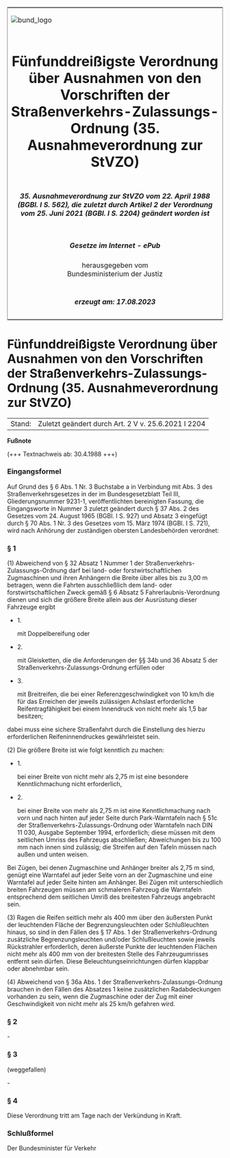 <span id="DECKBLATT.html"></span>

<table border="0" frame="border" width="100%">

<tr valign="top">

<td align="left">

![bund\_logo](BfJ_2021_Web_de_de.gif)

</td>

<td align="right">

 

</td>

</tr>

<tr align="center" valign="middle">

<td colspan="2">

# Fünfunddreißigste Verordnung über Ausnahmen von den Vorschriften der Straßenverkehrs-Zulassungs-Ordnung (35. Ausnahmeverordnung zur StVZO)

</td>

</tr>

<tr align="center" valign="middle">

<td colspan="2">

##### 35\. Ausnahmeverordnung zur StVZO vom 22. April 1988 (BGBl. I S. 562), die zuletzt durch Artikel 2 der Verordnung vom 25. Juni 2021 (BGBl. I S. 2204) geändert worden ist

</td>

</tr>

<tr align="center" valign="middle">

<td colspan="2">

  
  

##### Gesetze im Internet - ePub  
  
herausgegeben vom  
Bundesministerium der Justiz

</td>

</tr>

<tr align="center" valign="bottom">

<td colspan="2">

  
  

##### erzeugt am: 17.08.2023

</td>

</tr>

</table>

<span id="BJNR005620988.html"></span>

# Fünfunddreißigste Verordnung über Ausnahmen von den Vorschriften der Straßenverkehrs-Zulassungs-Ordnung (35. Ausnahmeverordnung zur StVZO)

<div>

<div class="jnhtml">

|        |                                                     |
| ------ | --------------------------------------------------- |
| Stand: | Zuletzt geändert durch Art. 2 V v. 25.6.2021 I 2204 |

</div>

</div>

<div>

  
**Fußnote**

<div class="jnhtml">

<div>

<div class="jurAbsatz">

(+++ Textnachweis ab: 30.4.1988 +++)

</div>

</div>

</div>

</div>

<span id="BJNR005620988BJNE000100325.html"></span>

### Eingangsformel  

<div>

<div class="jnhtml">

<div>

<div class="jurAbsatz">

Auf Grund des § 6 Abs. 1 Nr. 3 Buchstabe a in Verbindung mit Abs. 3 des
Straßenverkehrsgesetzes in der im Bundesgesetzblatt Teil III,
Gliederungsnummer 9231-1, veröffentlichten bereinigten Fassung, die
Eingangsworte in Nummer 3 zuletzt geändert durch § 37 Abs. 2 des
Gesetzes vom 24. August 1965 (BGBl. I S. 927) und Absatz 3 eingefügt
durch § 70 Abs. 1 Nr. 3 des Gesetzes vom 15. März 1974 (BGBl. I S. 721),
wird nach Anhörung der zuständigen obersten Landesbehörden verordnet:

</div>

</div>

</div>

</div>

<span id="BJNR005620988BJNE000203119.html"></span>

### § 1  

<div>

<div class="jnhtml">

<div>

<div class="jurAbsatz">

(1) Abweichend von § 32 Absatz 1 Nummer 1 der
Straßenverkehrs-Zulassungs-Ordnung darf bei land- oder
forstwirtschaftlichen Zugmaschinen und ihren Anhängern die Breite über
alles bis zu 3,00 m betragen, wenn die Fahrten ausschließlich dem land-
oder forstwirtschaftlichen Zweck gemäß § 6 Absatz 5
Fahrerlaubnis-Verordnung dienen und sich die größere Breite allein aus
der Ausrüstung dieser Fahrzeuge ergibt

  - 1\.
    
    <div style="">
    
    mit Doppelbereifung oder
    
    </div>

  - 2\.
    
    <div style="">
    
    mit Gleisketten, die die Anforderungen der §§ 34b und 36 Absatz 5
    der Straßenverkehrs-Zulassungs-Ordnung erfüllen oder
    
    </div>

  - 3\.
    
    <div style="">
    
    mit Breitreifen, die bei einer Referenzgeschwindigkeit von 10 km/h
    die für das Erreichen der jeweils zulässigen Achslast erforderliche
    Reifentragfähigkeit bei einem Innendruck von nicht mehr als 1,5 bar
    besitzen;
    
    </div>

dabei muss eine sichere Straßenfahrt durch die Einstellung des hierzu
erforderlichen Reifeninnendruckes gewährleistet sein.

</div>

<div class="jurAbsatz">

(2) Die größere Breite ist wie folgt kenntlich zu machen:

  - 1\.
    
    <div style="">
    
    bei einer Breite von nicht mehr als 2,75 m ist eine besondere
    Kenntlichmachung nicht erforderlich,
    
    </div>

  - 2\.
    
    <div style="">
    
    bei einer Breite von mehr als 2,75 m ist eine Kenntlichmachung nach
    vorn und nach hinten auf jeder Seite durch Park-Warntafeln nach §
    51c der Straßenverkehrs-Zulassungs-Ordnung oder Warntafeln nach DIN
    11 030, Ausgabe September 1994, erforderlich; diese müssen mit dem
    seitlichen Umriss des Fahrzeugs abschließen; Abweichungen bis zu 100
    mm nach innen sind zulässig; die Streifen auf den Tafeln müssen nach
    außen und unten weisen.
    
    </div>

Bei Zügen, bei denen Zugmaschine und Anhänger breiter als 2,75 m sind,
genügt eine Warntafel auf jeder Seite vorn an der Zugmaschine und eine
Warntafel auf jeder Seite hinten am Anhänger. Bei Zügen mit
unterschiedlich breiten Fahrzeugen müssen am schmaleren Fahrzeug die
Warntafeln entsprechend dem seitlichen Umriß des breitesten Fahrzeugs
angebracht sein.

</div>

<div class="jurAbsatz">

(3) Ragen die Reifen seitlich mehr als 400 mm über den äußersten Punkt
der leuchtenden Fläche der Begrenzungsleuchten oder Schlußleuchten
hinaus, so sind in den Fällen des § 17 Abs. 1 der
Straßenverkehrs-Ordnung zusätzliche Begrenzungsleuchten und/oder
Schlußleuchten sowie jeweils Rückstrahler erforderlich, deren äußerste
Punkte der leuchtenden Flächen nicht mehr als 400 mm von der breitesten
Stelle des Fahrzeugumrisses entfernt sein dürfen. Diese
Beleuchtungseinrichtungen dürfen klappbar oder abnehmbar sein.

</div>

<div class="jurAbsatz">

(4) Abweichend von § 36a Abs. 1 der Straßenverkehrs-Zulassungs-Ordnung
brauchen in den Fällen des Absatzes 1 keine zusätzlichen Radabdeckungen
vorhanden zu sein, wenn die Zugmaschine oder der Zug mit einer
Geschwindigkeit von nicht mehr als 25 km/h gefahren wird.

</div>

</div>

</div>

</div>

<span id="BJNR005620988BJNE000301308.html"></span>

### § 2  

<div>

<div class="jnhtml">

<div>

<div class="jurAbsatz">

\-

</div>

</div>

</div>

</div>

<span id="BJNR005620988BJNE000401311.html"></span>

### § 3  
(weggefallen)

<div>

<div class="jnhtml">

<div>

<div class="jurAbsatz">

\-

</div>

</div>

</div>

</div>

<span id="BJNR005620988BJNE000500325.html"></span>

### § 4  

<div>

<div class="jnhtml">

<div>

<div class="jurAbsatz">

Diese Verordnung tritt am Tage nach der Verkündung in Kraft.

</div>

</div>

</div>

</div>

<span id="BJNR005620988BJNE000600325.html"></span>

### Schlußformel  

<div>

<div class="jnhtml">

<div>

<div class="jurAbsatz">

<span class="SP">Der Bundesminister für Verkehr</span>

</div>

</div>

</div>

</div>
